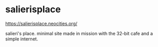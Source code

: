 # salierisplace

https://salierisplace.neocities.org/

salieri's place. minimal site made in mission with the 32-bit cafe and a simple internet.
